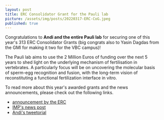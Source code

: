 ```yaml
---
layout: post
title: ERC Consolidator Grant for the Pauli lab
picture: /assets/img/posts/20220317-ERC-CoG.jpeg
published: true
---
```

Congratulations to **Andi and the entire Pauli lab** for securing one of this year's 313 ERC Consolidator Grants (big congrats also to Yasin Dagdas from the GMI for making it two for the VBC campus)! 

The Pauli lab aims to use the 2 Million Euros of funding over the next 5 years to shed light on the underlying mechanism of fertilisation in vertebrates. A particularly focus will be on uncovering the molecular basis of sperm-egg recognition and fusion, with the long-term vision of  reconstituting a functional fertilization interface in vitro.

To read more about this year's awarded grants and the news announcements, please check out the following links.
- [announcement by the ERC](https://erc.europa.eu/news/erc-2021-consolidator-grants-results)
- [IMP's news post](https://www.imp.ac.at/news/article/erc-consolidator-grant-for-andrea-pauli-to-study-fertilisation/)
- [Andi's tweetorial](https://twitter.com/PauliGroup/status/1504433448588648450/) 

